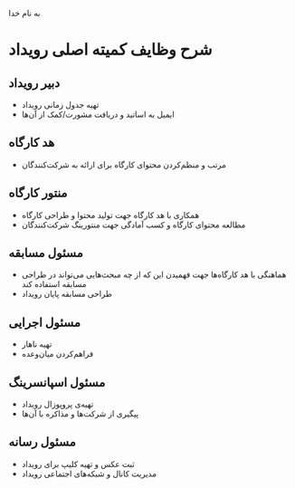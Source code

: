 به نام خدا
# شرح وظایف کمیته اصلی رویداد

## دبیر رویداد
- تهیه جدول زمانی رویداد
- ایمیل به اساتید و دریافت مشورت/کمک از آن‌ها


## هد کارگاه
- مرتب و منظم‌کردن محتوای کارگاه برای ارائه به شرکت‌کنندگان

## منتور کارگاه
- همکاری با هد کارگاه جهت تولید محتوا و طراحی کارگاه
- مطالعه محتوای کارگاه و کسب آمادگی جهت منتورینگ شرکت‌کنندگان


## مسئول مسابقه
- هماهنگی با هد کارگاه‌ها جهت فهمیدن این که از چه مبحث‌هایی می‌تواند در طراحی مسابقه استفاده کند
- طراحی مسابقه پایان رویداد


## مسئول اجرایی
- تهیه ناهار
- فراهم‌کردن میان‌وعده

## مسئول اسپانسرینگ
- تهیه‌ی پروپوزال رویداد
- پیگیری از شرکت‌ها و مذاکره با آن‌ها

## مسئول رسانه
- ثبت عکس و تهیه کلیپ برای رویداد
- مدیریت کانال و شبکه‌های اجتماعی رویداد
